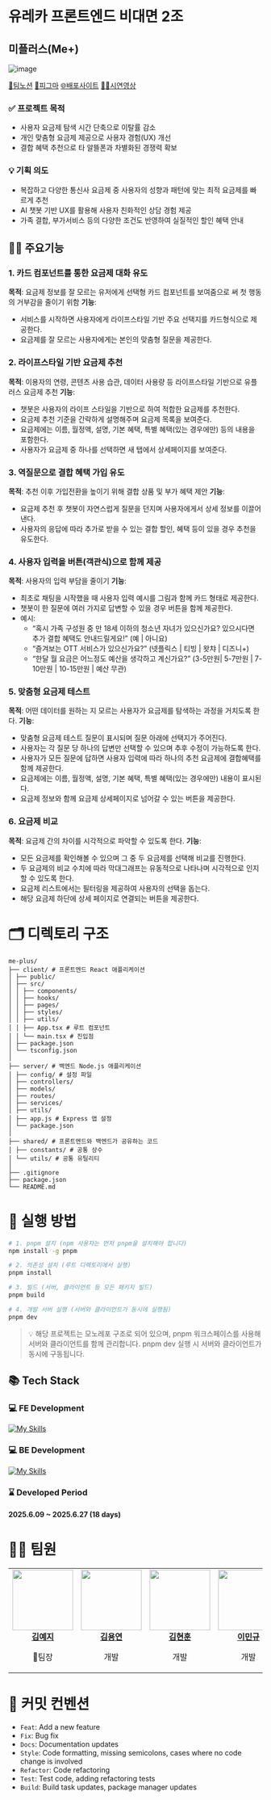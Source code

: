 # 유레카 프론트엔드 비대면 2조

## 미플러스(Me+)

![image](https://github.com/user-attachments/assets/d6d9815f-e6bf-47d9-9a87-0b938ffa389b)

[🔗팀노션](https://chip-yumberry-7c7.notion.site/02-Me-20294459a69c8052b3f0cf717ac47af0?source=copy_link)
[🎨피그마](https://www.figma.com/design/BYe3HZoyP4ZyrDg27bUOHg/2%EC%A1%B0_%EB%94%94%EC%9E%90%EC%9D%B8?node-id=0-1&t=kj4A9Yv5fHoMdDRJ-1)
[🌐배포사이트](https://me-plus-client.vercel.app/)
[👨‍🏫시연영상](https://youtu.be/04NNuDxZ5X0)

### ✅ 프로젝트 목적

- 사용자 요금제 탐색 시간 단축으로 이탈률 감소
- 개인 맞춤형 요금제 제공으로 사용자 경험(UX) 개선
- 결합 혜택 추천으로 타 알뜰폰과 차별화된 경쟁력 확보

### 💡 기획 의도

- 복잡하고 다양한 통신사 요금제 중 사용자의 성향과 패턴에 맞는 최적 요금제를 빠르게 추천
- AI 챗봇 기반 UX를 활용해 사용자 친화적인 상담 경험 제공
- 가족 결합, 부가서비스 등의 다양한 조건도 반영하여 실질적인 할인 혜택 안내

## 🏃‍♂️ 주요기능

### 1. 카드 컴포넌트를 통한 요금제 대화 유도

**목적**: 요금제 정보를 잘 모르는 유저에게 선택형 카드 컴포넌트를 보여줌으로 써 첫 행동의 거부감을 줄이기 위함
**기능**:

- 서비스를 시작하면 사용자에게 라이프스타일 기반 주요 선택지를 카드형식으로 제공한다.
- 요금제를 잘 모르는 사용자에게는 본인의 맞춤형 질문을 제공한다.

### 2. 라이프스타일 기반 요금제 추천

**목적**: 이용자의 연령, 콘텐츠 사용 습관, 데이터 사용량 등 라이프스타일 기반으로 유플러스 요금제 추천
**기능**:

- 챗봇은 사용자의 라이프 스타일을 기반으로 하여 적합한 요금제를 추천한다. 
- 요금제 추천 기준을 간략하게 설명해주며 요금제 목록을 보여준다.
- 요금제에는 이름, 월정액, 설명, 기본 혜택, 특별 혜택(있는 경우에만) 등의 내용을 포함한다.
- 사용자가 요금제 중 하나를 선택하면 새 탭에서 상세페이지를 보여준다.

### 3. 역질문으로 결합 혜택 가입 유도

**목적**: 추천 이후 가입전환을 높이기 위해 결합 상품 및 부가 혜택 제안
**기능**:

- 요금제 추천 후 챗봇이 자연스럽게 질문을 던지며 사용자에게서 상세 정보를 이끌어 낸다.
- 사용자의 응답에 따라 추가로 받을 수 있는 결합 할인, 혜택 등이 있을 경우 추천을 유도한다.

### 4. 사용자 입력을 버튼(객관식)으로 함께 제공

**목적**: 사용자의 입력 부담을 줄이기
**기능**:

- 최초로 채팅을 시작했을 때 사용자 입력 예시를 그림과 함께 카드 형태로 제공한다.
- 챗봇이 한 질문에 여러 가지로 답변할 수 있을 경우 버튼을 함께 제공한다.
- 예시:
  - “혹시 가족 구성원 중 만 18세 이하의 청소년 자녀가 있으신가요? 있으시다면 추가 결합 혜택도 안내드릴게요!” (예 | 아니요)
  - “즐겨보는 OTT 서비스가 있으신가요?” (넷플릭스 | 티빙 | 왓챠 | 디즈니+)
  - “한달 월 요금은 어느정도 예산을 생각하고 계신가요?” (3-5만원| 5-7만원 | 7-10만원 | 10-15만원 | 예산 무관)

### 5. 맞춤형 요금제 테스트

**목적**: 어떤 데이터를 원하는 지 모르는 사용자가 요금제를 탐색하는 과정을 거치도록 한다.
 **기능**:

- 맞춤형 요금제 테스트 질문이 표시되며 질문 아래에 선택지가 주어진다.
- 사용자는 각 질문 당 하나의 답변만 선택할 수 있으며 추후 수정이 가능하도록 한다.
- 사용자가 모든 질문에 답하면 사용자 입력에 따라 하나의 추천 요금제에 결합혜택를 함께 제공한다.
- 요금제에는 이름, 월정액, 설명, 기본 혜택, 특별 혜택(있는 경우에만) 내용이 표시된다.
- 요금제 정보와 함께 요금제 상세페이지로 넘어갈 수 있는 버튼을 제공한다.

### 6. 요금제 비교

**목적**: 요금제 간의 차이를 시각적으로 파악할 수 있도록 한다.
 **기능**:

- 모든 요금제를 확인해볼 수 있으며 그 중 두 요금제를 선택해 비교를 진행한다.
- 두 요금제의 비교 수치에 따라 막대그래프는 유동적으로 나타나며 시각적으로 인지할 수 있도록 한다.
- 요금제 리스트에서는 필터링을 제공하여 사용자의 선택을 돕는다.
- 해당 요금제 하단에 상세 페이지로 연결되는 버튼을 제공한다.

# 🗂️ 디렉토리 구조

```
me-plus/
├── client/ # 프론트엔드 React 애플리케이션
│ ├── public/
│ ├── src/
│ │ ├── components/
│ │ ├── hooks/
│ │ ├── pages/
│ │ ├── styles/
│ │ ├── utils/
│ │ ├── App.tsx # 루트 컴포넌트
│ │ └── main.tsx # 진입점
│ ├── package.json
│ └── tsconfig.json
│
├── server/ # 백엔드 Node.js 애플리케이션
│ ├── config/ # 설정 파일
│ ├── controllers/
│ ├── models/
│ ├── routes/
│ ├── services/
│ ├── utils/
│ ├── app.js # Express 앱 설정
│ └── package.json
│
├── shared/ # 프론트엔드와 백엔드가 공유하는 코드
│ ├── constants/ # 공통 상수
│ └── utils/ # 공통 유틸리티
│
├── .gitignore
├── package.json
└── README.md
```

# 🔰 실행 방법

```bash
# 1. pnpm 설치 (npm 사용자는 먼저 pnpm을 설치해야 합니다)
npm install -g pnpm

# 2. 의존성 설치 (루트 디렉토리에서 실행)
pnpm install

# 3. 빌드 (서버, 클라이언트 등 모든 패키지 빌드)
pnpm build

# 4. 개발 서버 실행 (서버와 클라이언트가 동시에 실행됨)
pnpm dev
```

> 💡 해당 프로젝트는 모노레포 구조로 되어 있으며, pnpm 워크스페이스를 사용해 서버와 클라이언트를 함께 관리합니다.
> pnpm dev 실행 시 서버와 클라이언트가 동시에 구동됩니다.

## 📚 Tech Stack

### 💻 FE Development

[![My Skills](https://skillicons.dev/icons?i=ts,html,css,react,tailwind,vite)](https://skillicons.dev)

### 💻 BE Development

[![My Skills](https://skillicons.dev/icons?i=nodejs,express,mongodb&theme=dark)](https://skillicons.dev)

### ⌛ Developed Period

#### 2025.6.09 ~ 2025.6.27 (18 days)

# 👩‍💻 팀원

<table>
  <tbody>
    <tr>
      <td align="center"><a href="https://github.com/yeji424"><img src="https://avatars.githubusercontent.com/u/196058650?v=4" width="120px;" alt=""/><br /><b>김예지</b></a><br /><p>👑팀장</p></td>
      <td align="center"><a href="https://github.com/yyeonkim"><img src="https://avatars.githubusercontent.com/u/70844774?v=4" width="120px;" alt=""/><br /><b>김용연</b></a><br /><p>개발</p></td>
      <td align="center"><a href="https://github.com/hyonun321"><img src="https://avatars.githubusercontent.com/u/119800605?v=4" width="120px;" alt=""/><br /><b>김현훈</b></a><br /><p>개발</p></td>
      <td align="center"><a href="https://github.com/leeemingyu"><img src="https://avatars.githubusercontent.com/u/101480155?v=4" width="120px;" alt=""/><br /><b>이민규</b></a><br /><p>개발</p></td>
      <td align="center"><a href="https://github.com/chemnida"><img src="https://avatars.githubusercontent.com/u/196130116?v=4" width="120px;" alt=""/><br /><b>이채민</b></a><br /><p>개발</p></td>
    </tr>
  </tbody>
</table>

# 🎯 커밋 컨벤션

- `Feat`: Add a new feature
- `Fix`: Bug fix
- `Docs`: Documentation updates
- `Style`: Code formatting, missing semicolons, cases where no code change is involved
- `Refactor`: Code refactoring
- `Test`: Test code, adding refactoring tests
- `Build`: Build task updates, package manager updates
